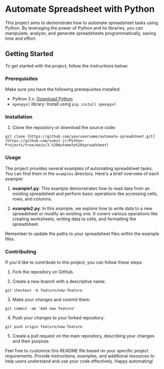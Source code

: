 # Automate Spreadsheet with Python

This project aims to demonstrate how to automate spreadsheet tasks using Python. By leveraging the power of Python and its libraries, you can manipulate, analyze, and generate spreadsheets programmatically, saving time and effort.

## Getting Started

To get started with the project, follow the instructions below:

### Prerequisites

Make sure you have the following prerequisites installed:

- Python 3.x: [Download Python](https://www.python.org/downloads/)
- `openpyxl` library: Install using `pip install openpyxl`

### Installation

1. Clone the repository or download the source code:

```
git clone [https://github.com/yourusername/automate-spreadsheet.git](https://github.com/sumit-jr/Python-Projects/tree/main/3.%20Automate%20spreadsheet)
```


### Usage

The project provides several examples of automating spreadsheet tasks. You can find them in the `examples` directory. Here's a brief overview of each example:

1. **example1.py**: This example demonstrates how to read data from an existing spreadsheet and perform basic operations like accessing cells, rows, and columns.

2. **example2.py**: In this example, we explore how to write data to a new spreadsheet or modify an existing one. It covers various operations like creating worksheets, writing data to cells, and formatting the spreadsheet.


Remember to update the paths to your spreadsheet files within the example files.

### Contributing

If you'd like to contribute to this project, you can follow these steps:

1. Fork the repository on GitHub.

2. Create a new branch with a descriptive name:

```
git checkout -b feature/new-feature
```

3. Make your changes and commit them:

```
git commit -am 'Add new feature'
```

4. Push your changes to your forked repository:

```
git push origin feature/new-feature
```

5. Create a pull request on the main repository, describing your changes and their purpose.


Feel free to customize this README file based on your specific project requirements. Provide instructions, examples, and additional resources to help users understand and use your code effectively. Happy automating!
